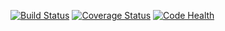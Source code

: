 [![Build Status](https://travis-ci.org/PyBossa/invoiceninjashoppingcart.svg?branch=master)](https://travis-ci.org/PyBossa/invoiceninjashoppingcart) [![Coverage Status](https://coveralls.io/repos/github/PyBossa/invoiceninjashoppingcart/badge.svg?branch=master)](https://coveralls.io/github/PyBossa/invoiceninjashoppingcart?branch=master) [![Code Health](https://landscape.io/github/PyBossa/invoiceninjashoppingcart/master/landscape.svg?style=flat)](https://landscape.io/github/PyBossa/invoiceninjashoppingcart/master)
